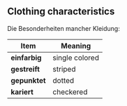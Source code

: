 ## Clothing characteristics

Die Besonderheiten mancher Kleidung:

| Item          | Meaning        |
| ------------- | -------------- |
| **einfarbig** | single colored |
| **gestreift** | striped        |
| **gepunktet** | dotted         |
| **kariert**   | checkered      |https://www.germanveryeasy.com/clothing
